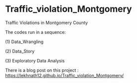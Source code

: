 # Traffic_violation_Montgomery
Traffic Violations in Montgomery County

The codes run in a sequence:

<p> (1) Data_Wrangling </p>
<p>(2) Data_Story</p>
<p>(3) Exploratory Data Analysis</p>


There is a blog post on this project : https://lekhnath12.github.io/Traffic_violation_Montgomery/
